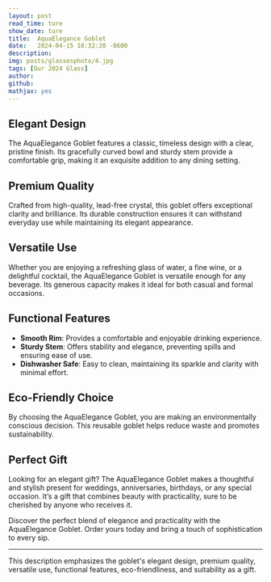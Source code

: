 ```yaml
---
layout: post
read_time: ture
show_date: ture
title:  AquaElegance Goblet
date:   2024-04-15 18:32:20 -0600
description: 
img: posts/glassesphoto/4.jpg
tags: [Our 2024 Glass]
author: 
github:  
mathjax: yes
---
```


## Elegant Design

The AquaElegance Goblet features a classic, timeless design with a clear, pristine finish. Its gracefully curved bowl and sturdy stem provide a comfortable grip, making it an exquisite addition to any dining setting.

## Premium Quality

Crafted from high-quality, lead-free crystal, this goblet offers exceptional clarity and brilliance. Its durable construction ensures it can withstand everyday use while maintaining its elegant appearance.

## Versatile Use

Whether you are enjoying a refreshing glass of water, a fine wine, or a delightful cocktail, the AquaElegance Goblet is versatile enough for any beverage. Its generous capacity makes it ideal for both casual and formal occasions.

## Functional Features

- **Smooth Rim**: Provides a comfortable and enjoyable drinking experience.
- **Sturdy Stem**: Offers stability and elegance, preventing spills and ensuring ease of use.
- **Dishwasher Safe**: Easy to clean, maintaining its sparkle and clarity with minimal effort.

## Eco-Friendly Choice

By choosing the AquaElegance Goblet, you are making an environmentally conscious decision. This reusable goblet helps reduce waste and promotes sustainability.

## Perfect Gift

Looking for an elegant gift? The AquaElegance Goblet makes a thoughtful and stylish present for weddings, anniversaries, birthdays, or any special occasion. It’s a gift that combines beauty with practicality, sure to be cherished by anyone who receives it.

Discover the perfect blend of elegance and practicality with the AquaElegance Goblet. Order yours today and bring a touch of sophistication to every sip.

---

This description emphasizes the goblet's elegant design, premium quality, versatile use, functional features, eco-friendliness, and suitability as a gift.